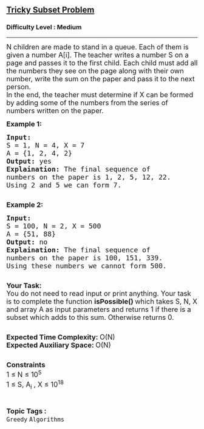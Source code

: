 <h2><a href="https://practice.geeksforgeeks.org/problems/tricky-subset-problem1557/1?page=8&difficulty[]=1&status[]=solved&sortBy=submissions">Tricky Subset Problem</a></h2><h3>Difficulty Level : Medium</h3><hr><div class="problems_problem_content__Xm_eO"><p><span style="font-size:18px">N children are made to stand in a queue. Each of them is given a number A[i]. The teacher writes a number S on a page and passes it to the first child. Each child must add all the numbers they see on the page along with their own number, write the sum on the paper and pass it to the next person.&nbsp;<br>
In the end, the teacher must determine if X can be formed by adding some of the numbers from the series of numbers written on the paper.</span></p>

<p><strong><span style="font-size:18px">Example 1:</span></strong></p>

<pre><span style="font-size:18px"><strong>Input: </strong>
S = 1, N = 4, X = 7
A = {1, 2, 4, 2}
<strong>Output:</strong> yes
<strong>Explaination:</strong> The final sequence of 
numbers on the paper is 1, 2, 5, 12, 22. 
Using 2 and 5 we can form 7. </span></pre>

<p><br>
<span style="font-size:18px"><strong>Example 2:</strong></span></p>

<pre><span style="font-size:18px"><strong>Input: </strong>
S = 100, N = 2, X = 500
A = {51, 88}
<strong>Output: </strong>no
<strong>Explaination:</strong> The final sequence of 
numbers on the paper is 100, 151, 339. 
Using these numbers we cannot form 500.</span></pre>

<p><br>
<span style="font-size:18px"><strong>Your Task:</strong><br>
You do not need to read input or print anything. Your task is to complete the function <strong>isPossible() </strong>which takes S, N, X and array A as input parameters and returns 1 if there is a subset which adds to this sum. Otherwise returns 0.</span></p>

<p><br>
<span style="font-size:18px"><strong>Expected Time Complexity: </strong>O(N)<br>
<strong>Expected Auxiliary Space: </strong>O(N)</span><br>
&nbsp;</p>

<p><span style="font-size:18px"><strong>Constraints</strong><br>
1 ≤ N ≤ 10<sup>5</sup><br>
1 ≤ S, A<sub>i</sub>&nbsp;, X ≤ 10<sup>18</sup>&nbsp;&nbsp;</span></p>
</div><br><p><span style=font-size:18px><strong>Topic Tags : </strong><br><code>Greedy</code>&nbsp;<code>Algorithms</code>&nbsp;